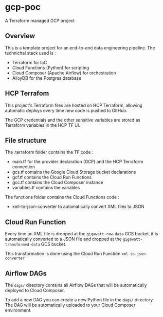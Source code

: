 # gcp-poc
A Terraform managed GCP project

## Overview

This is a template project for an end-to-end data engineering pipeline.
The technichal stack used is :

- Terraform for IaC
- Cloud Functions (Python) for scripting
- Cloud Composer (Apache Airflow) for orchestration
- AlloyDB for the Postgres database

## HCP Terrafom

This project's Terraform files are hosted on HCP Terraform, allowing automatic deploys every time new code is pushed to GitHub.

The GCP credentials and the other sensitive variables are stored as Terraform variables in the HCP TF UI.

## File structure

The .terraform folder contains the TF code :
- main.tf for the provider declaration (GCP) and the HCP Terraform connection
- gcs.tf contains the Google Cloud Storage bucket declarations
- gcf.tf contains the Cloud Run Functions
- gcc.tf contains the Cloud Composer instance
- variables.tf contains the variables

The functions folder contains the Cloud Functions code :
- xml-to-json-converter to automatically convert XML files to JSON


## Cloud Run Function

Every time an XML file is dropped at the ```gigawatt-raw-data``` GCS bucket, it is automatically converted to a JSON file and dropped at the ```gigawatt-transformed-data``` GCS bucket.

This transformation is done using the Cloud Run Function ```xml-to-json-converter```

## Airflow DAGs

The `dags/` directory contains all Airflow DAGs that will be automatically deployed to Cloud Composer. 

To add a new DAG you can create a new Python file in the `dags/` directory
The DAG will be automatically uploaded to your Cloud Composer environment.